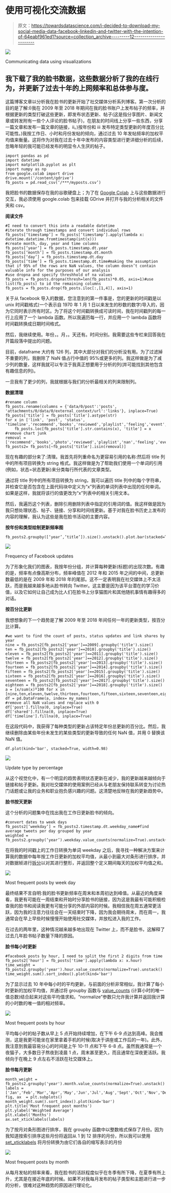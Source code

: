 # 使用可视化交流数据

> 原文：<https://towardsdatascience.com/i-decided-to-download-my-social-media-data-facebook-linkedin-and-twitter-with-the-intention-of-64eabf961ed1?source=collection_archive---------12----------------------->

![](img/97b38621a86c93630f36e24441a2aac6.png)

Communicating data using visualizations

## 我下载了我的脸书数据，这些数据分析了我的在线行为，并更新了过去十年的上网频率和总体参与度。

这篇博客文章以分析我在脸书的更新开始了社交媒体分析系列博客。第一次分析的目的是了解:I)我在 2009 年至 2018 年期间在我的脸书账户上发布帖子的频率，并根据更新的类型打破这些更新，即发布状态更新、帖子(这是指分享图片、新闻文章或转发附有一些个人评论的脸书帖子)，在朋友的时间线上分享一些东西，分享一篇文章和发布一篇文章的链接，ii。)按年份和 iii 发布特定类型更新的年度百分比可能性。)我按工作日、小时和月份发帖的倾向，通过过去 10 年发帖频率的加权平均值来衡量。这将作为对我在过去十年中发布的内容类型进行更详细分析的后续，忽略年轻的我可能已经发布的明显令人生厌的帖子。

```
import pandas as pd
import datetime
import matplotlib.pyplot as plt
import numpy as np
from google.colab import drive
drive.mount('/content/gdrive')
fb_posts = pd.read_csv(‘/***/myposts.csv’)
```

我把脸书的数据保存在我的谷歌硬盘上；为了在 [Google Colab](https://medium.com/dair-ai/primer-for-learning-google-colab-bb4cabca5dd6) 上与这些数据进行交互，我必须使用 google.colab 包来挂载 GDrive 并打开与我的分析相关的文件夹和 csv。

**阅读文件**

```
#I need to convert this into a readable datetime 
#iterate through timestamps and convert individual rows 
fb_posts[‘timestamp’] = fb_posts[‘timestamp’].apply(lambda x: datetime.datetime.fromtimestamp(int(x)))
#create month, day, year and time columns
fb_posts[‘year’] = fb_posts.timestamp.dt.year
fb_posts[‘month’] = fb_posts.timestamp.dt.month
fb_posts[‘day’] = fb_posts.timestamp.dt.day
fb_posts[‘time’] = fb_posts.timestamp.dt.time#making the assumption that if 95% of the rows are NaN values, the column doesn’t contain valuable info for the purposes of our analysis
#use dropna and specify threshhold of na values
fb_posts = fb_posts.dropna(thresh=len(fb_posts)*0.05, axis=1)#use list(fb_posts) to id the remaining columns
fb_posts = fb_posts.drop(fb_posts.iloc[:,[1,4]], axis=1)
```

关于从 facebook 导入的数据，您注意到的第一件事是，您的更新的时间戳是以 unix 时间戳格式(一个表示自 1970 年 1 月 1 日以来发生的秒数的数字)导入的，因为它同时表示所有时区。为了将这个时间戳转换成可读时间，我在时间戳列的每一行上应用了一个 lambda 函数。所以我遍历每一行，并应用一个 lambda 函数将时间戳转换成日期时间格式。

然后，我继续使用。年份，。月，。天还有。时间分别。我需要这些专栏来回答我在开篇段落中提出的问题。

目前，dataframe 大约有 126 列，其中大部分对我们的分析没有用。为了过滤掉不重要的列，我删除了 NaN 值占行中值的 95%或更多的列。我这样做是为了减少列的数量，这样我就可以专注于我真正想要用于分析的列(并可能找到其他包含有趣信息的列)。

一旦我有了更少的列，我就根据与我们的分析最相关的列来限制列。

**数据清理**

```
#rename column
fb_posts.rename(columns = {'data/0/post':'posts', 'attachments/0/data/0/external_context/url':'links'}, inplace=True)
fb_posts['title'] = fb_posts['title'].astype(str)
for x in ['link', 'post', 'status', 'timeline','recommend','books','reviewed','playlist','feeling','event','likes','listened','played','published','shared','was','followed','commented','song','responded','wants','invested','photo']:
    fb_posts.loc[fb_posts['title'].str.contains(x), 'title'] = x
#remove chart junk
removal = ['recommend','books','photo','reviewed','playlist','nan','feeling','event','likes','listened','played','published','was','followed','commented','song','responded','wants','invested']
fb_posts2= fb_posts[~fb_posts['title'].isin(removal)]
```

现在有趣的部分来了:清理。我首先将列重命名为更容易引用的名称:然后将 title 列中的所有项目转换为 string 格式。我这样做是为了帮助我们使用一个单词的引用(例如，状态=状态更新)来分类每行所代表的文章类型。

通过将 title 列中的所有项目转换为 string，我可以遍历 title 列中的每个字符串，并检查它是否包含在上面代码块中定义为“x”列表的单词列表中出现的任何单词。如果是这样，我就将该行的值更改为“x”列表中的相关引用文本。

然后，我遍历这个列表，删除引用删除列表中指定的引用词的值。我这样做是因为我只想处理状态、帖子、链接、分享和时间线更新。基于对我在脸书历史上发布的内容的理解，我认为这些是我在脸书活动的主要内容。

**按年份和类型绘制更新频率图**

```
fb_posts2.groupby([‘year’,’title’]).size().unstack().plot.bar(stacked=True)
```

![](img/f8a2960ec8ac68809f4f5c7862ea926b.png)

Frequency of Facebook updates

为了形象化我们的图表，我按年份分组，并计算每种更新(标题)的出现次数。有趣的是，频率有点像高斯分布，频率峰值在 2012 年和 2015 年之间的中间，总更新数最低的是在 2009 年和 2018 年的尾部。这不一定表明我在社交媒体上不太活跃，而是我越来越多地从脸书转向 Twitter。这主要是因为该平台潜在的学习价值，以及它如何让自己成为比人们在脸书上分享猫图片和其他随机事情有趣得多的对话。

**按百分比更新**

我想想象的下一个趋势是了解 2009 年至 2018 年间任何一年的更新类型，按百分比计算。

```
#we want to find the count of posts, status updates and link shares by year
nine = fb_posts2[fb_posts2['year']==2009].groupby('title').size()
ten = fb_posts2[fb_posts2['year']==2010].groupby('title').size()
eleven = fb_posts2[fb_posts2['year']==2011].groupby('title').size()
twelve = fb_posts2[fb_posts2['year']==2012].groupby('title').size()
thirteen = fb_posts2[fb_posts2['year']==2013].groupby('title').size()
fourteen = fb_posts2[fb_posts2['year']==2014].groupby('title').size()
fifteen = fb_posts2[fb_posts2['year']==2015].groupby('title').size()
sixteen = fb_posts2[fb_posts2['year']==2016].groupby('title').size()
seventeen = fb_posts2[fb_posts2['year']==2017].groupby('title').size()
eighteen = fb_posts2[fb_posts2['year']==2018].groupby('title').size()
a = [x/sum(x)*100 for x in [nine,ten,eleven,twelve,thirteen,fourteen,fifteen,sixteen,seventeen,eighteen]]
df = pd.DataFrame(a, index= my_names)
#remove all NaN values and replace with 0
df['post'].fillna(0, inplace=True)
df['shared'].fillna(0, inplace=True)
df['timeline'].fillna(0, inplace=True)
```

在这段代码中，我获得了每种类型的更新占该特定年份总更新的百分比。然后，我继续删除由某些年份未发生的某些类型的更新导致的任何 NaN 值，并用 0 替换该 NaN 值。

```
df.plot(kind='bar', stacked=True, width=0.98)
```

![](img/4c14392976653f811c393a742b0ab6ed.png)

Update type by percentage

从这个视觉化中，有一个明显的趋势表明状态更新在减少，我的更新越来越倾向于链接和帖子更新。我对社交媒体的使用案例已经从与老朋友保持联系转变为讨论热门话题或让我的业务和职业抱负感兴趣的问题。这清楚地反映在我的更新趋势中。

**脸书按天更新**

这个分析的问题集中在找出我在工作日更新脸书的倾向。

```
#convert dates to week days
fb_posts2[‘weekday’] = fb_posts2.timestamp.dt.weekday_name#find average tweets per day grouped by year
weighted = fb_posts2.groupby(‘year’).weekday.value_counts(normalize=True).unstack().sum().sort_values().plot(kind=’bar’)
```

在将我的时间戳上的工作日转换为单词 weekday 之后，我寻找一种解决方案来计算我的数据中每年按工作日更新的加权平均值，从最小到最大对条形进行排序，并对数据帧进行[拆分](https://subscription.packtpub.com/book/big_data_and_business_intelligence/9781787123137/11/ch11lvl1sec95/stacking-and-unstacking)以对其进行整形，并返回整个定义期间每天的加权平均值之和。

![](img/61247b9c20a7bfba0f91d8611d5f559e.png)

Most frequent posts by week day

最终结果不言自明:我的脸书更新频率在周末和本周初达到峰值。从最近的角度来看，我更有可能在一周结束和开始时分享脸书的链接，因为这是我最有可能积极检查我的脸书和阅读我更有可能分享的外部内容的时候。我相信我在周五通常更活跃，因为我的注意力往往会在一天结束时下降，因为我会期待周末，而在周一，我通常会在早上早些时候慢慢开始使用社交媒体，并放松进入我的工作。

在过去的两年里，这种情况越来越多地出现在 Twitter 上，而不是脸书，这解释了过去几年脸书帖子数量下降的原因。

**脸书每小时更新**

```
#facebook posts by hour, I need to split the first 2 digits from time
fb_posts2['hour'] = fb_posts['time'].apply(lambda x: x.hour)
time_weight = fb_posts2.groupby('year').hour.value_counts(normalize=True).unstack()
time_weight.sum().sort_index().plot(kind='bar')
```

为了显示过去 10 年中每小时的平均更新，与前面的分析非常相似，我计算了每小时更新的加权平均值，并通过将 groupby 函数与 [value_counts](https://pandas.pydata.org/pandas-docs/stable/generated/pandas.Series.value_counts.html) (计算小时的唯一值总数)结合起来对这些平均值求和。“normalize”参数只允许我计算并返回我计算的小时数的唯一值的相对频率。

![](img/05c45c469fe2023a0708c804c1c43ca3.png)

Most frequent posts by hour

平均每小时的帖子数从早上 5 点开始持续增加，在下午 6-9 点达到高峰。我会推测，这是我更可能坐在家里拿着手机的时候(取决于讲座或工作后的一年)。此外，我注意到我最容易分心的时间是上午 10-11 点和下午 6-8 点。虽然我通常是一个夜猫子，大多数日子熬夜到凌晨 1 点，周末甚至更久，而且通常在深夜更活跃。我倾向于在晚上 9 点左右不活跃在社交媒体上。

**脸书每月更新**

```
month_weight = fb_posts2.groupby('year').month.value_counts(normalize=True).unstack()
labels = ['Jan','Feb','Mar','Apr','May','Jun','Jul','Aug','Sept','Oct','Nov','Dec']
fig, ax  = plt.subplots()
month_weight.sum().sort_index().plot(kind='bar')
plt.title('Most frequent post months')
plt.ylabel('Weighted Average')
plt.xlabel('Months')
ax.set_xticklabels(labels)
```

为了按月对条形图进行排序，我在 groupby 函数中以整数格式保存了月份。因为我知道按索引排序这些月份将返回从 1 到 12 排序的月份，所以我可以使用 [set_xticklabels](https://matplotlib.org/api/_as_gen/matplotlib.axes.Axes.set_xticklabels.html) 将月份转换为由它们各自的缩写表示的月份

![](img/f904bfbd1b784b9a81591dd8bf234baf.png)

Most frequent posts by month

从每月发帖的频率来看，我在脸书的活跃程度似乎在冬季有所下降，在夏季有所上升，尤其是在接近年底的时候。如果不对我每月发布的帖子类型和主题进行进一步的分析，很难对这种趋势的原因进行理论化。